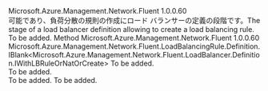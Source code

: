<Type Name="IWithLoadBalancingRule" FullName="Microsoft.Azure.Management.Network.Fluent.LoadBalancer.Definition.IWithLoadBalancingRule">
  <TypeSignature Language="C#" Value="public interface IWithLoadBalancingRule" />
  <TypeSignature Language="ILAsm" Value=".class public interface auto ansi abstract IWithLoadBalancingRule" />
  <TypeSignature Language="DocId" Value="T:Microsoft.Azure.Management.Network.Fluent.LoadBalancer.Definition.IWithLoadBalancingRule" />
  <TypeSignature Language="VB.NET" Value="Public Interface IWithLoadBalancingRule" />
  <TypeSignature Language="F#" Value="type IWithLoadBalancingRule = interface" />
  <AssemblyInfo>
    <AssemblyName>Microsoft.Azure.Management.Network.Fluent</AssemblyName>
    <AssemblyVersion>1.0.0.60</AssemblyVersion>
  </AssemblyInfo>
  <Interfaces />
  <Docs>
    <summary>
            <span data-ttu-id="2cef0-101">可能であり、負荷分散の規則の作成にロード バランサーの定義の段階です。</span><span class="sxs-lookup"><span data-stu-id="2cef0-101">The stage of a load balancer definition allowing to create a load balancing rule.</span></span>
            </summary>
    <remarks>To be added.</remarks>
  </Docs>
  <Members>
    <Member MemberName="DefineLoadBalancingRule">
      <MemberSignature Language="C#" Value="public Microsoft.Azure.Management.Network.Fluent.LoadBalancingRule.Definition.IBlank&lt;Microsoft.Azure.Management.Network.Fluent.LoadBalancer.Definition.IWithLBRuleOrNatOrCreate&gt; DefineLoadBalancingRule (string name);" />
      <MemberSignature Language="ILAsm" Value=".method public hidebysig newslot virtual instance class Microsoft.Azure.Management.Network.Fluent.LoadBalancingRule.Definition.IBlank`1&lt;class Microsoft.Azure.Management.Network.Fluent.LoadBalancer.Definition.IWithLBRuleOrNatOrCreate&gt; DefineLoadBalancingRule(string name) cil managed" />
      <MemberSignature Language="DocId" Value="M:Microsoft.Azure.Management.Network.Fluent.LoadBalancer.Definition.IWithLoadBalancingRule.DefineLoadBalancingRule(System.String)" />
      <MemberSignature Language="VB.NET" Value="Public Function DefineLoadBalancingRule (name As String) As IBlank(Of IWithLBRuleOrNatOrCreate)" />
      <MemberSignature Language="F#" Value="abstract member DefineLoadBalancingRule : string -&gt; Microsoft.Azure.Management.Network.Fluent.LoadBalancingRule.Definition.IBlank&lt;Microsoft.Azure.Management.Network.Fluent.LoadBalancer.Definition.IWithLBRuleOrNatOrCreate&gt;" Usage="iWithLoadBalancingRule.DefineLoadBalancingRule name" />
      <MemberType>Method</MemberType>
      <AssemblyInfo>
        <AssemblyName>Microsoft.Azure.Management.Network.Fluent</AssemblyName>
        <AssemblyVersion>1.0.0.60</AssemblyVersion>
      </AssemblyInfo>
      <ReturnValue>
        <ReturnType>Microsoft.Azure.Management.Network.Fluent.LoadBalancingRule.Definition.IBlank&lt;Microsoft.Azure.Management.Network.Fluent.LoadBalancer.Definition.IWithLBRuleOrNatOrCreate&gt;</ReturnType>
      </ReturnValue>
      <Parameters>
        <Parameter Name="name" Type="System.String" />
      </Parameters>
      <Docs>
        <param name="name">To be added.</param>
        <summary>To be added.</summary>
        <returns>To be added.</returns>
        <remarks>To be added.</remarks>
      </Docs>
    </Member>
  </Members>
</Type>